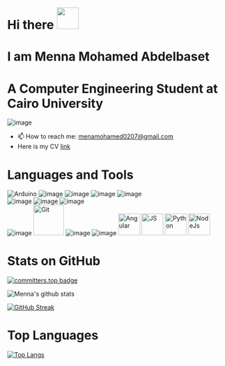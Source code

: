 # Hi there <img src="https://user-images.githubusercontent.com/74038190/214644152-52f47eb3-5e31-4f47-8758-05c9468d5596.gif" width="50px"/>
# I am Menna Mohamed Abdelbaset
# A Computer Engineering Student at Cairo University
![image](https://github.com/Anmol-Baranwal/Cool-GIFs-For-GitHub/assets/74038190/f5d2d866-d25c-4873-8d82-425d2c62fc2e)




- 📫 How to reach me: menamohamed0207@gmail.com
- Here is my CV [link](https://drive.google.com/file/d/1wKpkFRLQBiBWQYFYoCnT--nDyHxKO7lC/view?usp=sharing) 

# Languages and Tools
![Arduino](https://user-images.githubusercontent.com/90017398/232884347-3ab40e59-4e84-4f71-85c7-76e5ccc40661.png)
![image](https://user-images.githubusercontent.com/90017398/232884410-5ba8d8c7-4c91-4a6d-a8b8-eb57f210fc7a.png)
![image](https://user-images.githubusercontent.com/90017398/232884543-06921cfd-7295-4dd8-bec0-578d30f57485.png)
![image](https://user-images.githubusercontent.com/90017398/232884672-ad023486-aa32-41c1-95fc-1dba0e968224.png) 
![image](https://user-images.githubusercontent.com/90017398/232884887-591b59de-2367-4468-86f7-3be6a0aabd25.png)<br>
![image](https://user-images.githubusercontent.com/90017398/232885034-d5ad2451-0ed3-4aae-b7cb-118c17cee01a.png)
![image](https://user-images.githubusercontent.com/90017398/232885110-af721261-e951-4f10-b196-3b541f3941fd.png)
![image](https://user-images.githubusercontent.com/90017398/232885332-8076f114-4bdd-4fac-942b-dd4164136227.png) <br>
![image](https://user-images.githubusercontent.com/90017398/232886300-f859eb91-f306-4bf5-ae45-10eb35a4e86a.png)
<img src="https://user-images.githubusercontent.com/74038190/212281775-b468df30-4edc-4bf8-a4ee-f52e1aaddc86.gif" alt="Git" width="70px" />
![image](https://github.com/mennamohamed0207/mennamohamed0207/assets/90017398/032fe516-fc17-4966-b122-9ebcad40b592)
![image](https://github.com/mennamohamed0207/mennamohamed0207/assets/90017398/0dad2643-b515-49aa-80e1-6bab57246c3f)
<img src="https://user-images.githubusercontent.com/74038190/212280823-79088828-a258-4a4d-8d6c-96315d5a07af.gif" alt="Angular" width="50px" />
<img src="https://user-images.githubusercontent.com/74038190/212257454-16e3712e-945a-4ca2-b238-408ad0bf87e6.gif" alt="JS" width="50px" />
<img src="https://user-images.githubusercontent.com/74038190/212257472-08e52665-c503-4bd9-aa20-f5a4dae769b5.gif" alt="Python" width="50px" />
<img src="https://user-images.githubusercontent.com/74038190/212257460-738ff738-247f-4445-a718-cdd0ca76e2db.gif" alt="NodeJs" width="50px" />




# Stats on GitHub
[![committers.top badge](https://user-badge.committers.top/egypt_public/mennamohamed0207.svg)](https://user-badge.committers.top/egypt_public/mennamohamed0207)


![Menna's github stats](https://github-readme-stats.vercel.app/api?username=mennamohamed0207&show_icons=true&theme=transparent)



[![GitHub Streak](http://github-readme-streak-stats.herokuapp.com?user=mennamohamed0207&theme=light&date_format=M%20j%5B%2C%20Y%5D)](https://git.io/streak-stats)

# Top Languages
[![Top Langs](https://github-readme-stats.vercel.app/api/top-langs/?username=mennamohamed0207&layout=compact&theme=vision-friendly-light)](https://github.com/anuraghazra/github-readme-stats)

